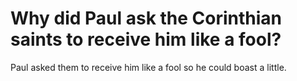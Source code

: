# Why did Paul ask the Corinthian saints to receive him like a fool?

Paul asked them to receive him like a fool so he could boast a little.
